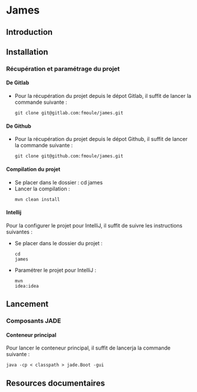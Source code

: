 # James
## Introduction
## Installation
### Récupération et paramétrage du projet
#### De Gitlab
 * Pour la récupération du projet depuis le dépot Gitlab, il suffit de lancer la commande suivante :
   <pre><code>git clone git@gitlab.com:fmoule/james.git</code></pre>
#### De Github
 * Pour la récupération du projet depuis le dépot Github, il suffit de lancer la commande suivante :
   <pre><code>git clone git@github.com:fmoule/james.git</code></pre>
#### Compilation du projet
 * Se placer dans le dossier : cd james
 * Lancer la compilation :
   <pre><code>mvn clean install</code></pre>
#### Intellij
Pour la configurer le projet pour IntelliJ, il suffit de suivre les instructions suivantes :
 * Se placer dans le dossier du projet : <pre><code>cd james</code></pre>
 * Paramétrer le projet pour IntelliJ : <pre><code>mvn idea:idea</code></pre>
## Lancement
### Composants JADE 
#### Conteneur principal
Pour lancer le conteneur principal, il suffit de lancerja la commande suivante :
<pre><code>java -cp &lt classpath &gt jade.Boot -gui</code></pre>
## Resources documentaires
